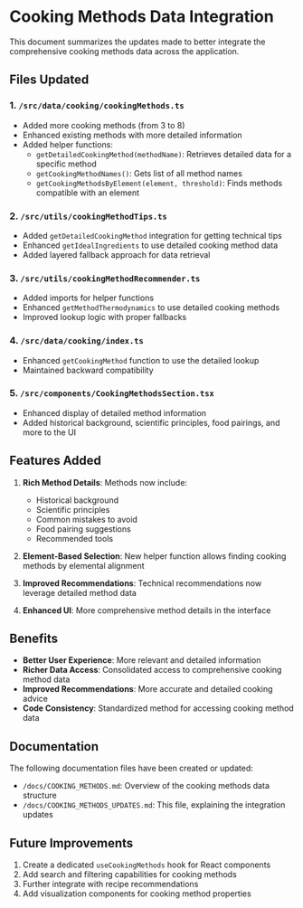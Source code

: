# Cooking Methods Data Integration

This document summarizes the updates made to better integrate the comprehensive
cooking methods data across the application.

## Files Updated

### 1. `/src/data/cooking/cookingMethods.ts`

- Added more cooking methods (from 3 to 8)
- Enhanced existing methods with more detailed information
- Added helper functions:
  - `getDetailedCookingMethod(methodName)`: Retrieves detailed data for a
    specific method
  - `getCookingMethodNames()`: Gets list of all method names
  - `getCookingMethodsByElement(element, threshold)`: Finds methods compatible
    with an element

### 2. `/src/utils/cookingMethodTips.ts`

- Added `getDetailedCookingMethod` integration for getting technical tips
- Enhanced `getIdealIngredients` to use detailed cooking method data
- Added layered fallback approach for data retrieval

### 3. `/src/utils/cookingMethodRecommender.ts`

- Added imports for helper functions
- Enhanced `getMethodThermodynamics` to use detailed cooking methods
- Improved lookup logic with proper fallbacks

### 4. `/src/data/cooking/index.ts`

- Enhanced `getCookingMethod` function to use the detailed lookup
- Maintained backward compatibility

### 5. `/src/components/CookingMethodsSection.tsx`

- Enhanced display of detailed method information
- Added historical background, scientific principles, food pairings, and more to
  the UI

## Features Added

1. **Rich Method Details**: Methods now include:
   - Historical background
   - Scientific principles
   - Common mistakes to avoid
   - Food pairing suggestions
   - Recommended tools

2. **Element-Based Selection**: New helper function allows finding cooking
   methods by elemental alignment

3. **Improved Recommendations**: Technical recommendations now leverage detailed
   method data

4. **Enhanced UI**: More comprehensive method details in the interface

## Benefits

- **Better User Experience**: More relevant and detailed information
- **Richer Data Access**: Consolidated access to comprehensive cooking method
  data
- **Improved Recommendations**: More accurate and detailed cooking advice
- **Code Consistency**: Standardized method for accessing cooking method data

## Documentation

The following documentation files have been created or updated:

- `/docs/COOKING_METHODS.md`: Overview of the cooking methods data structure
- `/docs/COOKING_METHODS_UPDATES.md`: This file, explaining the integration
  updates

## Future Improvements

1. Create a dedicated `useCookingMethods` hook for React components
2. Add search and filtering capabilities for cooking methods
3. Further integrate with recipe recommendations
4. Add visualization components for cooking method properties
